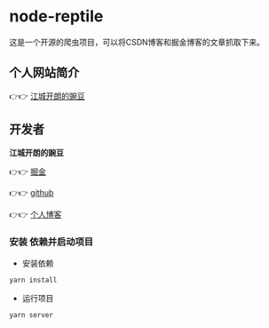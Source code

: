# node-reptile
这是一个开源的爬虫项目，可以将CSDN博客和掘金博客的文章抓取下来。
## 个人网站简介

👉👉 [江城开朗的豌豆](https://tinyurl.com/yangtaoWeb)

## 开发者

**江城开朗的豌豆**

👉👉 [掘金](https://juejin.cn/user/3307789418773736)

👉👉 [github](https://github.com/yangtao5201314)

👉👉 [个人博客](https://blog.csdn.net/qq_48652579?type=lately)

### 安装 依赖并启动项目

- 安装依赖

```bash
yarn install
```

- 运行项目

```bash
yarn server
```


